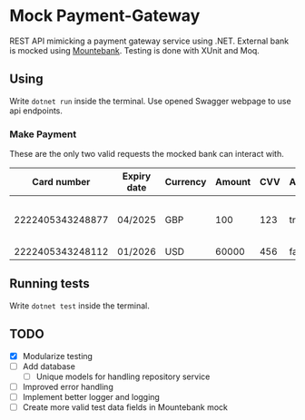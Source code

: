   # Mock Payment-Gateway

REST API mimicking a payment gateway service using .NET. External bank is mocked using [Mountebank]("http://www.mbtest.org/docs/gettingStarted"). Testing is done with XUnit and Moq.

## Using
Write `dotnet run` inside the terminal. Use opened Swagger webpage to use api endpoints.

### Make Payment
These are the only two valid requests the mocked bank can interact with.

| Card number      | Expiry date | Currency | Amount | CVV | Authorized  | Authorization code                   |
|------------------|-------------|----------|--------|-----|-------------|--------------------------------------|
| 2222405343248877 | 04/2025     | GBP      | 100    | 123 | true        | 0bb07405-6d44-4b50-a14f-7ae0beff13ad |
| 2222405343248112 | 01/2026     | USD      | 60000  | 456 | false       | < empty >                            |


## Running tests
Write `dotnet test` inside the terminal.

## TODO
- [x] Modularize testing
- [ ] Add database
    - [ ] Unique models for handling repository service
- [ ] Improved error handling
- [ ] Implement better logger and logging
- [ ] Create more valid test data fields in Mountebank mock